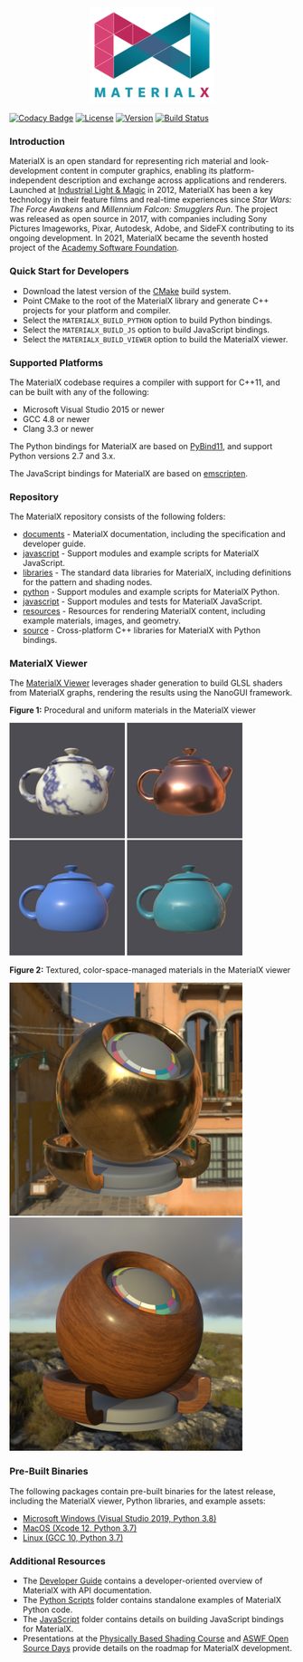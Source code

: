 <p align="center">
  <img src="documents/Images/MaterialXLogo.png" height="170" />
</p>

[![Codacy Badge](https://api.codacy.com/project/badge/Grade/61c9879d1f5348ceb70599659cabe20d)](https://app.codacy.com/gh/autodesk-forks/MaterialX?utm_source=github.com&utm_medium=referral&utm_content=autodesk-forks/MaterialX&utm_campaign=Badge_Grade_Settings)
[![License](https://img.shields.io/badge/License-Apache%202.0-blue.svg)](https://github.com/materialx/MaterialX/blob/main/LICENSE.txt)
[![Version](https://img.shields.io/github/v/release/materialx/MaterialX)](https://github.com/materialx/MaterialX/releases/latest)
[![Build Status](https://github.com/MaterialX/MaterialX/workflows/main/badge.svg?branch=main)](https://github.com/MaterialX/MaterialX/actions?query=branch%3Amain)

### Introduction

MaterialX is an open standard for representing rich material and look-development content in computer graphics, enabling its platform-independent description and exchange across applications and renderers.  Launched at [Industrial Light & Magic](https://www.ilm.com/) in 2012, MaterialX has been a key technology in their feature films and real-time experiences since _Star Wars: The Force Awakens_ and _Millennium Falcon: Smugglers Run_.  The project was released as open source in 2017, with companies including Sony Pictures Imageworks, Pixar, Autodesk, Adobe, and SideFX contributing to its ongoing development.  In 2021, MaterialX became the seventh hosted project of the [Academy Software Foundation](https://www.aswf.io/).

### Quick Start for Developers

- Download the latest version of the [CMake](https://cmake.org/) build system.
- Point CMake to the root of the MaterialX library and generate C++ projects for your platform and compiler.
- Select the `MATERIALX_BUILD_PYTHON` option to build Python bindings.
- Select the `MATERIALX_BUILD_JS` option to build JavaScript bindings.
- Select the `MATERIALX_BUILD_VIEWER` option to build the MaterialX viewer.

### Supported Platforms

The MaterialX codebase requires a compiler with support for C++11, and can be built with any of the following:

- Microsoft Visual Studio 2015 or newer
- GCC 4.8 or newer
- Clang 3.3 or newer

The Python bindings for MaterialX are based on [PyBind11](https://github.com/pybind/pybind11), and support Python versions 2.7 and 3.x.

The JavaScript bindings for MaterialX are based on [emscripten](https://emscripten.org/).

### Repository

The MaterialX repository consists of the following folders:

- [documents](documents) - MaterialX documentation, including the specification and developer guide.
- [javascript](javascript) - Support modules and example scripts for MaterialX JavaScript.
- [libraries](libraries) - The standard data libraries for MaterialX, including definitions for the pattern and shading nodes.
- [python](python) - Support modules and example scripts for MaterialX Python.
- [javascript](source/JsMaterialX) - Support modules and tests for MaterialX JavaScript.
- [resources](resources) - Resources for rendering MaterialX content, including example materials, images, and geometry.
- [source](source) - Cross-platform C++ libraries for MaterialX with Python bindings.

### MaterialX Viewer

The [MaterialX Viewer](documents/DeveloperGuide/Viewer.md) leverages shader generation to build GLSL shaders from MaterialX graphs, rendering the results using the NanoGUI framework.

**Figure 1:** Procedural and uniform materials in the MaterialX viewer
<p float="left">
  <img src="/documents/Images/MaterialXView_Marble.png" width="204" />
  <img src="/documents/Images/MaterialXView_Copper.png" width="204" /> 
  <img src="/documents/Images/MaterialXView_Plastic.png" width="204" /> 
  <img src="/documents/Images/MaterialXView_Carpaint.png" width="204" /> 
</p>

**Figure 2:** Textured, color-space-managed materials in the MaterialX viewer
<p float="left">
  <img src="/documents/Images/MaterialXView_TiledBrass.png" width="412" />
  <img src="/documents/Images/MaterialXView_TiledWood.png" width="412" /> 
</p>

### Pre-Built Binaries

The following packages contain pre-built binaries for the latest release, including the MaterialX viewer, Python libraries, and example assets:

- [Microsoft Windows (Visual Studio 2019, Python 3.8)](https://github.com/materialx/MaterialX/releases/latest/download/MaterialX_Windows_VS2019_x64_Python38.zip)
- [MacOS (Xcode 12, Python 3.7)](https://github.com/materialx/MaterialX/releases/latest/download/MaterialX_MacOS_Xcode_12_Python37.zip)
- [Linux (GCC 10, Python 3.7)](https://github.com/materialx/MaterialX/releases/latest/download/MaterialX_Linux_GCC_10_Python37.zip)

### Additional Resources

- The [Developer Guide](http://www.materialx.org/docs/api/index.html) contains a developer-oriented overview of MaterialX with API documentation.
- The [Python Scripts](python/Scripts) folder contains standalone examples of MaterialX Python code.
- The [JavaScript](javascript) folder contains details on building JavaScript bindings for MaterialX.
- Presentations at the [Physically Based Shading Course](https://blog.selfshadow.com/publications/s2020-shading-course/#materialx) and [ASWF Open Source Days](http://www.materialx.org/assets/ASWF_OSD2021_MaterialX_slides_final.pdf) provide details on the roadmap for MaterialX development.
